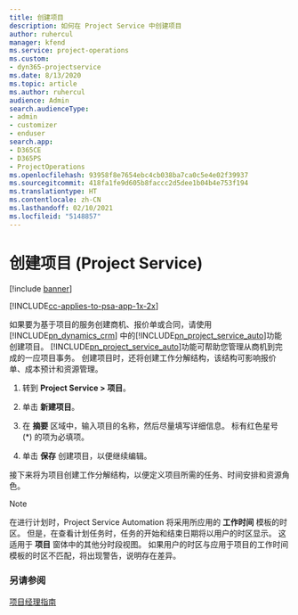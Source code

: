```yaml
---
title: 创建项目
description: 如何在 Project Service 中创建项目
author: ruhercul
manager: kfend
ms.service: project-operations
ms.custom:
- dyn365-projectservice
ms.date: 8/13/2020
ms.topic: article
ms.author: ruhercul
audience: Admin
search.audienceType:
- admin
- customizer
- enduser
search.app:
- D365CE
- D365PS
- ProjectOperations
ms.openlocfilehash: 93958f8e7654ebc4cb038ba7ca0c5e4e02f39937
ms.sourcegitcommit: 418fa1fe9d605b8faccc2d5dee1b04b4e753f194
ms.translationtype: HT
ms.contentlocale: zh-CN
ms.lasthandoff: 02/10/2021
ms.locfileid: "5148857"
---
```

# <a name="create-a-project-project-service"></a>创建项目 (Project Service)

[!include [banner](../includes/psa-now-project-operations.md)]

[!INCLUDE[cc-applies-to-psa-app-1x-2x](../includes/cc-applies-to-psa-app-1x-2x.md)]

如果要为基于项目的服务创建商机、报价单或合同，请使用 [!INCLUDE[pn_dynamics_crm](../includes/pn-dynamics-crm.md)] 中的[!INCLUDE[pn_project_service_auto](../includes/pn-project-service-auto.md)]功能创建项目。 [!INCLUDE[pn_project_service_auto](../includes/pn-project-service-auto.md)]功能可帮助您管理从商机到完成的一应项目事务。 创建项目时，还将创建工作分解结构，该结构可影响报价单、成本预计和资源管理。  
  
1.  转到 **Project Service > 项目**。  
  
2.  单击 **新建项目**。  
  
3.  在 **摘要** 区域中，输入项目的名称，然后尽量填写详细信息。 标有红色星号 (*) 的项为必填项。  
  
4.  单击 **保存** 创建项目，以便继续编辑。  
  
接下来将为项目创建工作分解结构，以便定义项目所需的任务、时间安排和资源角色。  

> [!NOTE]
> 在进行计划时，Project Service Automation 将采用所应用的 **工作时间** 模板的时区。 但是，在查看计划任务时，任务的开始和结束日期将以用户的时区显示。 这适用于 **项目** 窗体中的其他分时段视图。 如果用户的时区与应用于项目的工作时间模板的时区不匹配，将出现警告，说明存在差异。 
  
### <a name="see-also"></a>另请参阅  
 [项目经理指南](../psa/project-manager-guide.md)
